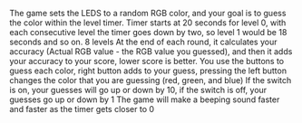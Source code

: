 The game sets the LEDS to a random RGB color, and your goal is to guess the color within the level timer.
Timer starts at 20 seconds for level 0, with each consecutive level the timer goes down by two, so level 1 would be 18 seconds and so on.
8 levels
At the end of each round, it calculates your accuracy (Actual RGB value - the RGB value you guessed), and then it adds your accuracy to your score, lower score is better.
You use the buttons to guess each color, right button adds to your guess, pressing the left button changes the color that you are guessing (red, green, and blue)
If the switch is on, your guesses will go up or down by 10, if the switch is off, your guesses go up or down by 1
The game will make a beeping sound faster and faster as the timer gets closer to 0
